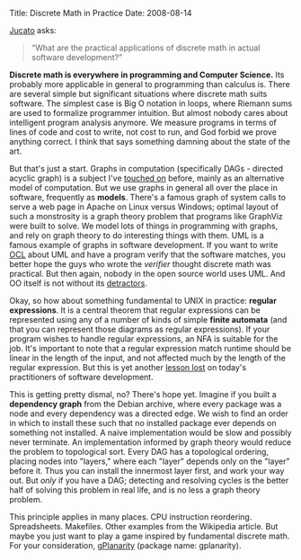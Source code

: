 Title: Discrete Math in Practice
Date: 2008-08-14

[Jucato][1] asks:

> “What are the practical applications of discrete math in actual software
development?”

**Discrete math is everywhere in programming and Computer Science.** Its
probably more applicable in general to programming than calculus is. There are
several simple but significant situations where discrete math suits software.
The simplest case is Big O notation in loops, where Riemann sums are used to
formalize programmer intuition. But almost nobody cares about intelligent
program analysis anymore. We measure programs in terms of lines of code and
cost to write, not cost to run, and God forbid we prove anything correct. I
think that says something damning about the state of the art.

But that's just a start. Graphs in computation (specifically DAGs - directed
acyclic graph) is a subject I've [touched on][2] before, mainly as an
alternative model of computation. But we use graphs in general all over the
place in software, frequently as **models**. There's a famous graph of system
calls to serve a web page in Apache on Linux versus Windows; optimal layout of
such a monstrosity is a graph theory problem that programs like GraphViz were
built to solve. We model lots of things in programming with graphs, and rely
on graph theory to do interesting things with them. UML is a famous example of
graphs in software development. If you want to write [OCL][3] about UML and
have a program verify that the software matches, you better hope the guys who
wrote the _verifier_ thought discrete math was practical. But then again,
nobody in the open source world uses UML. And OO itself is not without its
[detractors][4].

Okay, so how about something fundamental to UNIX in practice: **regular
expressions**. It is a central theorem that regular expressions can be
represented using any of a number of kinds of simple **finite automata** (and
that you can represent those diagrams as regular expressions). If your program
wishes to handle regular expressions, an NFA is suitable for the job. It's
important to note that a regular expression match runtime should be linear in
the length of the input, and not affected much by the length of the regular
expression. But this is yet another [lesson lost][5] on today's practitioners
of software development.

This is getting pretty dismal, no? There's hope yet. Imagine if you built a
**dependency graph** from the Debian archive, where every package was a node
and every dependency was a directed edge. We wish to find an order in which to
install these such that no installed package ever depends on something not
installed. A naive implementation would be slow and possibly never terminate.
An implementation informed by graph theory would reduce the problem to
topological sort. Every DAG has a topological ordering, placing nodes into
"layers," where each "layer" depends only on the "layer" before it. Thus you
can install the innermost layer first, and work your way out. But _only_ if
you have a DAG; detecting and resolving cycles is the better half of solving
this problem in real life, and is no less a graph theory problem.

This principle applies in many places. CPU instruction reordering.
Spreadsheets. Makefiles. Other examples from the Wikipedia article. But maybe
you just want to play a game inspired by fundamental discrete math. For your
consideration, [gPlanarity][6] (package name: gplanarity).

   [1]: http://jucato.org/blog/some-short-updates/

   [2]: http://pwnguin.net/cooking-for-everybody.html

   [3]: http://en.wikipedia.org/wiki/Object_Constraint_Language

   [4]: http://steve-yegge.blogspot.com/2006/03/execution-in-kingdom-of-nouns.html

   [5]: http://swtch.com/~rsc/regexp/regexp1.html

   [6]: http://web.mit.edu/xiphmont/Public/gPlanarity.html

